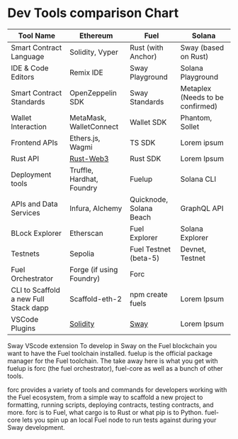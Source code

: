 # Dev Tools comparison Chart

| Tool Name   | Ethereum   | Fuel   | Solana      |
| ----------- | ---------- | ------ | ----------- |
| Smart Contract Language   | Solidity, Vyper       | Rust (with Anchor)   | Sway (based on Rust)        |
| IDE & Code Editors | Remix IDE | Sway Playground | Solana Playground |
| Smart Contract Standards | OpenZeppelin SDK | Sway Standards | Metaplex (Needs to be confirmed) |
|  Wallet Interaction | MetaMask, WalletConnect | Wallet SDK | Phantom, Sollet |
| Frontend  APIs      | Ethers.js, Wagmi     | TS SDK    | Lorem ipsum |
| Rust API   | [Rust-Web3](https://github.com/tomusdrw/rust-web3)       |  Rust SDK | Lorem Ipsum   |
| Deployment tools | Truffle, Hardhat, Foundry | Fuelup | Solana CLI |
| APIs and Data Services | Infura, Alchemy | Quicknode, Solana Beach | GraphQL API |
| BLock Explorer | Etherscan | Fuel Explorer | Solana Explorer |
| Testnets | Sepolia | Fuel Testnet (beta-5) | Devnet, Testnet |
| Fuel Orchestrator | Forge (if using Foundry) | Forc |  |
| CLI to Scaffold a new Full Stack dapp | Scaffold-eth-2 | npm create fuels | Lorem Ipsum |
| VSCode Plugins | [Solidity](https://marketplace.visualstudio.com/items?itemName=JuanBlanco.solidity) | [Sway](https://marketplace.visualstudio.com/items?itemName=FuelLabs.sway-vscode-plugin) | Lorem Ipsum |

Sway VScode extension
To develop in Sway on the Fuel blockchain you want to have the Fuel toolchain installed. fuelup is the official package manager for the Fuel toolchain. The take away here is what you get with fuelup is forc (the fuel orchestrator), fuel-core as well as a bunch of other tools.

forc provides a variety of tools and commands for developers working with the Fuel ecosystem, from a simple way to scaffold a new project to formatting, running scripts, deploying contracts, testing contracts, and more. forc is to Fuel, what cargo is to Rust or what pip is to Python. fuel-core lets you spin up an local Fuel node to run tests against during your Sway development.
